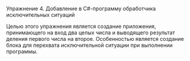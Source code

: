 Упражнение 4. Добавление в C#-программу обработчика исключительных ситуаций

Целью этого упражнения является создание приложения, принимающего на вход два целых числа и выводящего результат деления первого числа на второе. Особенностью является создание блока для перехвата исключительной ситуации при выполнении программы.
